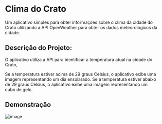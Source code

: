 # Clima do Crato

Um aplicativo simples para obter informações sobre o clima da cidade do Crato utilizando a API OpenWeather para obter os dados meteorológicos da cidade.

## Descrição do Projeto:
O aplicativo utiliza a API para identificar a temperatura atual na cidade do Crato, 

Se a temperatura estiver acima de 29 graus Celsius, o aplicativo exibe uma imagem representando um dia ensolarado.
Se a temperatura estiver abaixo de 29 graus Celsius, o aplicativo exibe uma imagem representando um cubo de gelo.

## Demonstração

![image](https://github.com/luanvfm/climate-react/assets/160190605/bb33b8f2-e898-4f34-bdf7-949ca5826a47)



